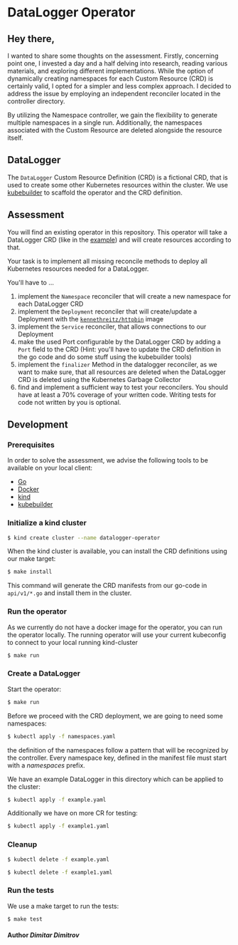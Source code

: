 # DataLogger Operator

## Hey there,
I wanted to share some thoughts on the assessment.
Firstly, concerning point one, I invested a day and a half delving into research, reading various materials, 
and exploring different implementations. While the option of dynamically creating namespaces for each 
Custom Resource (CRD) is certainly valid, I opted for a simpler and less complex approach. I decided to address 
the issue by employing an independent reconciler located in the controller directory.

By utilizing the Namespace controller, we gain the flexibility to generate multiple namespaces in a single run. 
Additionally, the namespaces associated with the Custom Resource are deleted alongside the resource itself. 

## DataLogger 

The `DataLogger` Custom Resource Definition (CRD) is a fictional CRD, that is used to create some other Kubernetes
resources within the cluster. We use [kubebuilder](https://book.kubebuilder.io/) to scaffold the operator and the CRD
definition.

## Assessment

You will find an existing operator in this repository. This operator will take a DataLogger CRD (like in the
[example](example.yaml)) and will create resources according to that.

Your task is to implement all missing reconcile methods to deploy all Kubernetes resources needed for a DataLogger.

You'll have to ...

1. implement the `Namespace` reconciler that will create a new namespace for each DataLogger CRD
2. implement the `Deployment` reconciler that will create/update a Deployment with the
   [`kennethreitz/httpbin`](https://github.com/postmanlabs/httpbin) image
3. implement the `Service` reconciler, that allows connections to our Deployment
4. make the used Port configurable by the DataLogger CRD by adding a `Port` field to the CRD (Hint: you'll have to
   update the CRD definition in the go code and do some stuff using the kubebuilder tools)
5. implement the `finalizer` Method in the datalogger reconciler, as we want to make sure, that all resources are
   deleted when the DataLogger CRD is deleted using the Kubernetes Garbage Collector
6. find and implement a sufficient way to test your reconcilers. You should have at least a 70%
   coverage of your written code. Writing tests for code not written by you is optional.

## Development

### Prerequisites

In order to solve the assessment, we advise the following tools to be available
on your local client:

- [Go](https://golang.org/doc/install)
- [Docker](https://docs.docker.com/get-docker/)
- [kind](https://kind.sigs.k8s.io/docs/user/quick-start/#installation)
- [kubebuilder](https://book.kubebuilder.io/quick-start#installation)

### Initialize a kind cluster

```bash
$ kind create cluster --name datalogger-operator
```

When the kind cluster is available, you can install the CRD definitions using our make target:

```bash
$ make install
```

This command will generate the CRD manifests from our go-code in `api/v1/*.go` and install them in the cluster.

### Run the operator

As we currently do not have a docker image for the operator, you can run the operator locally. The running operator
will use your current kubeconfig to connect to your local running kind-cluster

```bash
$ make run
```

### Create a DataLogger

Start the operator:

```bash
$ make run
```

Before we proceed with the CRD deployment, we are going to need some namespaces:

```bash
$ kubectl apply -f namespaces.yaml
```

the definition of the namespaces follow a pattern that will be recognized by the controller. Every namespace key,
defined in the manifest file must start with a *namespaces* prefix.

We have an example DataLogger in this directory which can be applied to the cluster:

```bash
$ kubectl apply -f example.yaml
```

Additionally we have on more CR for testing:

```bash
$ kubectl apply -f example1.yaml
```

### Cleanup

```bash
$ kubectl delete -f example.yaml
```

```bash
$ kubectl delete -f example1.yaml
```


### Run the tests

We use a make target to run the tests:

```bash
$ make test
```

#### Author *Dimitar Dimitrov*
